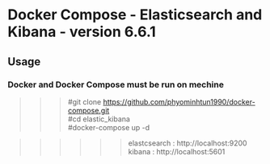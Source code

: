 # Docker Compose - Elasticsearch and Kibana - version 6.6.1

## Usage 
### Docker and Docker Compose must be run on mechine 

>>>  #git clone https://github.com/phyominhtun1990/docker-compose.git <br />
>>>  #cd elastic_kibana <br />
>>>  #docker-compose up -d 

>>>>>> elastcsearch : http://localhost:9200 <br />
>>>>>> kibana : http://localhost:5601


